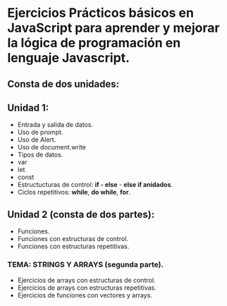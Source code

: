 
# Ejercicios Prácticos básicos en JavaScript para aprender y mejorar la lógica de programación en lenguaje Javascript.

## Consta de dos unidades:

## Unidad 1:
- Entrada y salida de datos.
- Uso de prompt.
- Uso de Alert.
- Uso de document.write
- Tipos de datos.
- var
- let
- const
- Estructucturas de control: __if - else__  - __else if anidados__.
- Ciclos repetitivos: __while__, __do while__, __for__.

## Unidad 2 (consta de dos partes): 
- Funciones.
- Funciones con estructuras de control.
- Funciones con estructuras repetitivas.

### TEMA: STRINGS Y ARRAYS (segunda parte).

- Ejercicios de arrays con estructuras de control.
- Ejercicios de arrays con estructuras repetitivas.
- Ejercicios de funciones con vectores y arrays.
